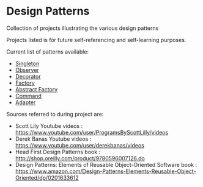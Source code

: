 # Design Patterns
Collection of projects illustrating the various design patterns

Projects listed is for future self-referencing and self-learning purposes.

Current list of patterns available:
- [Singleton](https://github.com/thebernardlim/DesignPatterns/tree/master/Singleton)
- [Observer](https://github.com/thebernardlim/DesignPatterns/tree/master/Observer)
- [Decorator](https://github.com/thebernardlim/DesignPatterns/tree/master/Decorator)
- [Factory](https://github.com/thebernardlim/DesignPatterns/tree/master/Factory)
- [Abstract Factory](https://github.com/thebernardlim/DesignPatterns/tree/master/AbstractFactory)
- [Command](https://github.com/thebernardlim/DesignPatterns/tree/master/Command)
- [Adapter](https://github.com/thebernardlim/DesignPatterns/tree/master/Adapter)

Sources referred to during project are:
- Scott Lily Youtube videos : https://www.youtube.com/user/ProgramsByScottLilly/videos
- Derek Banas Youtube videos : https://www.youtube.com/user/derekbanas/videos
- Head First Design Patterns book : http://shop.oreilly.com/product/9780596007126.do
- Design Patterns: Elements of Reusable Object-Oriented Software book : https://www.amazon.com/Design-Patterns-Elements-Reusable-Object-Oriented/dp/0201633612




